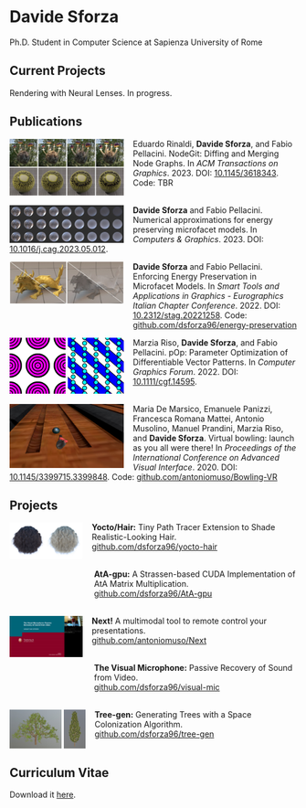 # Davide Sforza

Ph.D. Student in Computer Science at Sapienza University of Rome


## Current Projects

Rendering with Neural Lenses. In progress.


## Publications

<img style="float: left; margin-right: 16px;" src="images/nodegit.jpg" width="200"/>

Eduardo Rinaldi, **Davide Sforza**, and Fabio Pellacini. NodeGit: Diffing and Merging Node Graphs. In *ACM Transactions on Graphics*. 2023. DOI: [10.1145/3618343](https://doi.org/10.1145/3618343). Code: TBR
<br/><br/>

<img style="float: left; margin-right: 16px;" src="images/refractive.jpg" width="200"/>

**Davide Sforza** and Fabio Pellacini. Numerical approximations for energy preserving microfacet models. In *Computers & Graphics*. 2023. DOI: [10.1016/j.cag.2023.05.012](https://doi.org/10.1016/j.cag.2023.05.012).

<img style="float: left; margin-bottom: 32px;" src="images/gold.jpg" width="100"/>
<img style="float: left; margin-right: 16px; margin-bottom: 32px;" src="images/glass.jpg" width="100"/>

**Davide Sforza** and Fabio Pellacini. Enforcing Energy Preservation in Microfacet Models. In *Smart Tools and Applications in Graphics - Eurographics Italian Chapter Conference*. 2022. DOI: [10.2312/stag.20221258](https://doi.org/10.2312/stag.20221258). Code: [github.com/dsforza96/energy-preservation](https://github.com/dsforza96/energy-preservation)

<img style="float: left; margin-right: 4px;" src="images/circles.gif" width="98"/>
<img style="float: left; margin-right: 16px;" src="images/stripes.gif" width="98"/>

Marzia Riso, **Davide Sforza**, and Fabio Pellacini. pOp: Parameter Optimization of Differentiable Vector Patterns. In *Computer Graphics Forum*. 2022. DOI: [10.1111/cgf.14595](https://doi.org/10.1111/cgf.14595).
<br/><br/>

<img style="float: left; margin-right: 16px;" src="images/bowling.jpg" width="200"/>

Maria De Marsico, Emanuele Panizzi, Francesca Romana Mattei, Antonio Musolino, Manuel Prandini, Marzia Riso, and **Davide Sforza**. Virtual bowling: launch as you all were there! In *Proceedings of the International Conference on Advanced Visual Interface*. 2020. DOI: [10.1145/3399715.3399848](https://doi.org/10.1145/3399715.3399848). Code: [github.com/antoniomuso/Bowling-VR](https://github.com/antoniomuso/Bowling-VR)


## Projects

<img style="float: left;" src="images/brown.jpg" width="64"/>
<img style="float: left; margin-right: 16px;" src="images/blonde.jpg" width="64"/>

**Yocto/Hair:** Tiny Path Tracer Extension to Shade Realistic-Looking Hair. \
[github.com/dsforza96/yocto-hair](https://github.com/dsforza96/yocto-hair)
<br/><br/>

<img style="float: left; margin-right: 148px" height="64"/>

**AtA-gpu:** A Strassen-based CUDA Implementation of AtA Matrix Multiplication. \
[github.com/dsforza96/AtA-gpu](https://github.com/dsforza96/AtA-gpu)
<br/><br/>

<img style="float: left; margin-right: 16px;" src="images/finger_snap.gif" width="128"/>

**Next!** A multimodal tool to remote control your presentations. \
[github.com/antoniomuso/Next](https://github.chttps://github.com/antoniomuso/Next)
<br/><br/>

<img style="float: left; margin-right: 148px" height="64"/>

**The Visual Microphone:** Passive Recovery of Sound from Video. \
[github.com/dsforza96/visual-mic](https://github.com/dsforza96/visual-mic)
<br/><br/>

<img style="float: left; margin-right: 4px; " src="images/simple.jpg" height="68"/>
<img style="float: left; margin-right: 16px" src="images/cypress.jpg" height="68"/>

**Tree-gen:** Generating Trees with a Space Colonization Algorithm. \
[github.com/dsforza96/tree-gen](https://github.com/dsforza96/tree-gen)
<br/><br/>


## Curriculum Vitae

Download it [here](cv.pdf).
